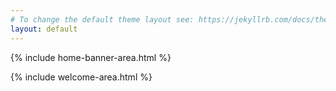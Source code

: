 ```yaml
---
# To change the default theme layout see: https://jekyllrb.com/docs/themes/#overriding-theme-defaults
layout: default
---
```


{% include home-banner-area.html %}

{% include welcome-area.html %}